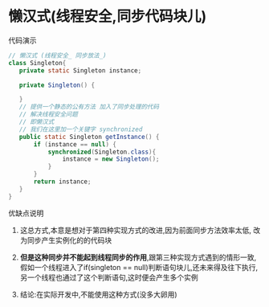 
 
 
 
 
 # 懒汉式(线程安全,同步代码块儿)
代码演示 

 ```java
// 懒汉式 (线程安全_ 同步放法_)
class Singleton{
    private static Singleton instance;

    private Singleton() {

    }
    // 提供一个静态的公有方法 加入了同步处理的代码
    // 解决线程安全问题
    // 即懒汉式
    // 我们在这里加一个关键字 synchronized
    public static Singleton getInstance() {
        if (instance == null) {
            synchronized(Singleton.class){
                instance = new Singleton();
            }
        }
        return instance;
    }
}

```
 
优缺点说明

1. 这总方式,本意是想对于第四种实现方式的改进,因为前面同步方法效率太低,
改为同步产生实例化的的代码块
2. __但是这种同步并不能起到线程同步的作用__,跟第三种实现方式遇到的情形一致,假如一个线程进入了if(singleton == null)判断语句块儿,还未来得及往下执行,另一个线程也通过了这个判断语句,这时便会产生多个实例

3. 结论:在实际开发中,不能使用这种方式(没多大卵用)

 
 